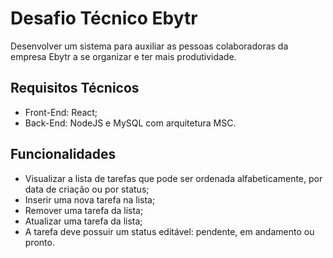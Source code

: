 # Desafio Técnico Ebytr

Desenvolver um sistema para auxiliar as pessoas colaboradoras da empresa Ebytr a se organizar e ter mais produtividade.

## Requisitos Técnicos

- Front-End: React;
- Back-End: NodeJS e MySQL com arquitetura MSC.

## Funcionalidades

- Visualizar a lista de tarefas que pode ser ordenada alfabeticamente, por data de criação ou por status;
- Inserir uma nova tarefa na lista;
- Remover uma tarefa da lista;
- Atualizar uma tarefa da lista;
- A tarefa deve possuir um status editável: pendente, em andamento ou pronto.
